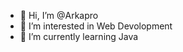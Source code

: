 - 👋 Hi, I’m @Arkapro
- 👀 I’m interested in Web Devolopment 
- 🌱 I’m currently learning Java
<!---
Arkapro/Arkapro is a ✨ special ✨ repository because its `README.md` (this file) appears on your GitHub profile.
You can click the Preview link to take a look at your changes.
--->
